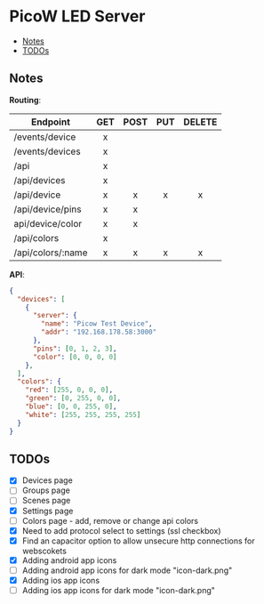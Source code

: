 # PicoW LED Server

- [Notes](#notes)
- [TODOs](#todos)

<a id="notes"></a>

## Notes

**Routing**:

| Endpoint          | GET | POST | PUT | DELETE |
| ----------------- | :-: | :--: | :-: | :----: |
| /events/device    |  x  |      |     |        |
| /events/devices   |  x  |      |     |        |
| /api              |  x  |      |     |        |
| /api/devices      |  x  |      |     |        |
| /api/device       |  x  |  x   |  x  |   x    |
| /api/device/pins  |  x  |  x   |     |        |
| api/device/color  |  x  |  x   |     |        |
| /api/colors       |  x  |      |     |        |
| /api/colors/:name |  x  |  x   |  x  |   x    |

**API**:

```json
{
  "devices": [
    {
      "server": {
        "name": "Picow Test Device",
        "addr": "192.168.178.58:3000"
      },
      "pins": [0, 1, 2, 3],
      "color": [0, 0, 0, 0]
    },
  ],
  "colors": {
    "red": [255, 0, 0, 0],
    "green": [0, 255, 0, 0],
    "blue": [0, 0, 255, 0],
    "white": [255, 255, 255, 255]
  }
}
```

<a id="todos"></a>

## TODOs

- [x] Devices page
- [ ] Groups page
- [ ] Scenes page
- [x] Settings page
- [ ] Colors page - add, remove or change api colors
- [x] Need to add protocol select to settings (ssl checkbox)
- [x] Find an capacitor option to allow unsecure http connections for webscokets
- [x] Adding android app icons
- [ ] Adding android app icons for dark mode "icon-dark.png"
- [x] Adding ios app icons
- [ ] Adding ios app icons for dark mode "icon-dark.png"
